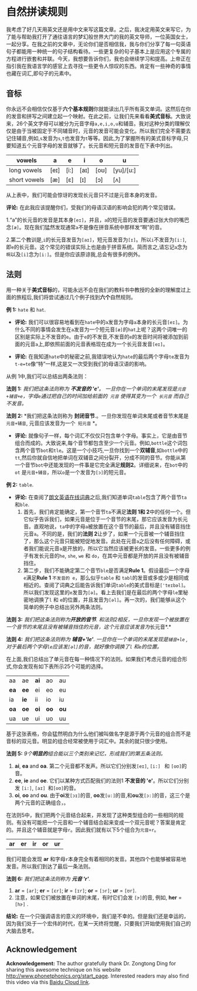 # 自然拼读规则

我考虑了好几天用英文还是用中文来写这篇文章。之后，我决定用英文来写它，为了能与帮助我打开了通往语言的梦幻般世界大门的我的英文导师，一位英国女士，一起分享。在我之前的文章中，无论你们是否相信我，我与你们分享了每一句英语句子都能用一种统一的句子结构看待。一些更复杂的句子基本上是应用这个专属的方程进行嵌套和并联。今天，我想要告诉你们，我也会继续学习和提高。上帝正在指引我在我语言学的感官上去寻找一些更令人惊叹的东西。肯定有一些神奇的事情也藏在词汇,即句子的元素中。


## 音标
你永远不会相信仅仅基于**六个基本规则**你就能读出几乎所有英文单词。这然后在你的发音和拼写之间建立起一个映射。在此之前，让我们先来看看**美式音标**。大致说来，26个英文字母可以被分为元音字母`a,e,i,o,u`和辅音。我对这种分类的理解仅仅是由于当被固定于不同辅音时，元音的发音可能会变化。所以我们完全不需要去记住辅音,例如,`s`发音为`s`,`t`也发音为`t`等等。因此,为了掌握所有的美式音标字母,只要知道五个元音字母的发音就够了。长元音和短元音的发音在下表中列出。



| vowels       	| a    	| e    	| i    	| o    	| u         	|
|--------------	|------	|------	|------	|------	|-----------	|
| long vowels  	| [eɪ] 	| [i:] 	| [аɪ] 	| [oʊ] 	| [yu]/[u:] 	|
| short vowels 	| [æ]  	| [ɛ]  	| [ɪ]  	| [ɔ]  	| [ʌ]       	|

从上表中，我们可能会惊讶的发现长元音只不过是元音本身的发音。

**评论:**  在此我应该提醒你们，受我们的母语汉语的影响会犯的两个常见错误。

1.“a”的长元音的发音是其本身`[eɪ]`，并且，`a`的短元音的发音要通过张大你的嘴巴念`[æ]`。现在我们猛然发现通常` a `不是像在拼音系统中那样发“啊”的音。      


2.第二个教训是,`i`的长元音发音为`[аɪ]`，短元音发音为`[ɪ]`。所以`i`不发音为`[i:]`,即`e`的长元音。这个常见的错误实际上也是由于拼音系统。简而言之,请忘记`a`念为`啊`以及`[i]`念为`[i:]`。但是你应该原谅我,总会有很多的例外。


## 法则

用一种关于**美式音标**的，可能永远不会在我们的教科书中教授的全新的理解度过上面的旅程后,我们将尝试通过几个例子找到**六个**自然规则。

**例 1:**  `hate` 和 `hat`.  

* **评论:** 我们可以很容易地看到在`hate`中的`a`发音为字母`a`本身的长元音`[eɪ]`。为什么不同的事情会发生在`a`发音为一个短元音`[æ]`的`hat`上呢？这两个词唯一的区别是实际上不发音的`e`。由于`e`的不发音,不发音的`e`的发音时间将被添加到前面的元音`a`上,即依照前面的元音表格现在成为一个长元音发音`[eɪ]`。

* **评论:** 在我知道`hate`中的秘密之前,我错误地认为`hate`的最后两个字母`te`发音为`t-e=te`像“特”一样,这是又一次受到我们的母语汉语的影响。

从例 1中,我们可以总结出两条法则：

**法则 1:** *我们把这条法则称为 **不发音的 'e'**。 一旦你在一个单词的末尾发现是`元音+辅音+e`，字母`e`通过把自己的时间加给前面的` 元音` 使得其变为一个` 长元音` 而自己不发音。*

**法则 2:** *我们把这条法则称为 **封闭音节**.。一旦你发现在单词末尾或者音节末尾是`元音+辅音`, 元音应该发音为一个` 短元音`  *。

* **评论:** 就像句子一样，每个词汇不仅仅只包含单个字母。事实上，它是由音节组合而成的。大致说来,每个音节都包含至少一个元音。例如,`bottle`这个词包含两个音节`bot`和`tle`。这是一个小技巧,一旦你找到一个**双辅音**,如`bottle`中的`tt`,然后你就自信地把单词在双辅音之间分裂开，分成不同的音节。你能从第一个音节`bot`中还能发现的一件事是它完全满足**规则2**。详细说来，在`bot`中的`ot` 是`元音+辅音`，所以`o`是一个发音为`[ɔ]`的短元音。

**例 2:** `table`.

* **评论:** 在查阅了[朗文英语在线词典](http://www.ldoceonline.com/dictionary/table_1)之后,我们知道单词`table`包含了两个音节`ta`和`ble`. 
	1. 首先，我们肯定能确定，第一个音节`ta`不满足**法则 1和 2**中的任何一个。但它似乎告诉我们，如果元音是位于一个音节的末尾，那它应该发音为长元音。直观地说，`ta`中的字母`a`被放置在这个音节的最后，并且没有辅音挡住元音`a`。不同的是，我们的**法则 2**让步了，如果一个元音被一个辅音挡住了，那么这个元音只能被短促地发音。此处在元音`a`之后没有任何障碍，或者我们能说元音`a`是开放的，所以它当然应该被更长的发音。一些更多的例子有发长元音的`he`, `she`, `we` 和 `do`，在其中元音都是开放的并且没有被辅音挡住。
	2. 第二步，我们不能确定第二个音节`ble`是否满足**Rule 1**。假设最后一个字母`e`满足**Rule 1** `不发音的 e`，那么似乎`table` 和 `tabl`的发音或多或少是相同或相近的。查阅了词典之后能告诉我们单词`table`的美式音标是`['teɪbəl]`。所以我们发现这里的`e`发音为`[ə]`。看上去我们是在最后的两个字母`le`里秘密地调换了`l` 和 `e`的位置，并且发音为`[əl]`。再一次的，我们能够从这个简单的例子中总结出另外两条法则。

**法则 3:** *我们把这条法则称为**开放的音节**. 和法则2相反，一旦你发现一个被放置在一个音节的末尾且没有被辅音挡住的元音，这个元音应该发音为*长元音*.*

**法则 4:** *我们把这条法则称为 **辅音+'le'**. 一旦你在一个单词的末尾发现是`辅音+le` , 对于最后两个字母`le`应该发`[əl]`的音，就好像你调换了`l` 和`e`的位置。*

在上面,我们总结出了单元音在每一种情况下的法则。如果我们考虑元音的组合形式,你会发现有如下表所示25个可能的选择。

|     	|    	|    	|    	|    	|
|----	|----	|----	|----	|----	|
| aa 	| ae 	| **ai** 	| ao 	| au 	|
| **ea** 	| **ee** 	| ei 	| eo 	| eu 	|
| ia 	| **ie** 	| ii 	| io 	| iu 	|
| **oa** 	| **oe** 	| **oi** 	| **oo** 	| **ou** 	|
| ua 	| ue 	| ui 	| uo 	| uu 	|

 基于这张表格，你会猛然明白为什么他们被叫做名字是源于两个元音的组合而不是音标的双元音。明显的组合经常被使用于词汇中。其余的就只很少使用。
 
**法则 5:** *9个**明显的**组合能以三个类别来记忆，形成我们的第五条法则。*

1. **ai**, **ea** and **oa**. 第二个元音都不发声。所以它们分别发`[eɪ]`, `[i:] ` 和 `[oʊ]`的音。 
2. **ee**, **ie** and **oe**. 它们以某种方式匹配我们的法则1 **不发音的 'e'**。所以它们分别发 `[i:]`, `[аɪ] `和`[oʊ]`的音。
3. **oi**, **oo** and **ou**. 由于**oi**发`[ɔɪ]`的音, **oo**发`[u:]`的音,和**ou**发`[ɔ:]`的音，这三个是两个元音的正确组合，。

在法则5中，我们把两个元音结合起来，并发现了这种类型组合的一些相同的规则。有没有可能把一个元音和一个辅音结合起来变成一个双元音呢？答案是肯定的。并且这个辅音就是字母`r`。因此我们就有以下5个组合为`元音+r`。

|  	|  	|  	|  	|   	|
|----	|----	|----	|----	|---	|
| **ar** 	| **er** 	| **ir** 	| **or** 	|  **ur** 	|

我们可能会发现 **ar** 和字母`r`本身完全有着相同的发音。其他四个也能够被容易地发音。所以我们到达了最后一条法则。

**法则 6:**  *我们把这条法则称为 **元音 'r'**.*

1. **ar** = `[аr]`; **er** = `[ɛr]`; **ir** = `[ɪr]`; **or** = `[ɔr]`; **ur** = `[ʊr]`.
2. 注意，如果它们被放置在单词的末尾，有时它们会发 `[ɝ]`的音, 例如, **her** = `[hɝ]` .

**结论:** 在一个只强调语言的意义的环境中，我们是不幸的。但是我们还是幸运的，因为我们处于一个宏伟的时代，在某一天终将觉醒，只要我们开始使用我们自己的大脑去思考。

## Acknowledgement

**Acknowledgement:** The author gratefully thank Dr. Zongtong Ding for sharing this awesome technique on his website <http://www.phonetphonics.org/start_page>. Interested readers may also find this video via this [Baidu Cloud link](http://pan.baidu.com/s/1jG6cisI).
 
 